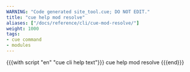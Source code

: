 ```yaml
---
WARNING: "Code generated site_tool.cue; DO NOT EDIT."
title: "cue help mod resolve"
aliases: ["/docs/reference/cli/cue-mod-resolve/"]
weight: 1000
tags:
- cue command
- modules
---
```


{{{with script "en" "cue cli help text"}}}
cue help mod resolve
{{{end}}}
